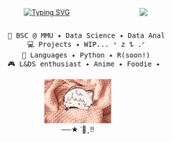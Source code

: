 <div align="center">
<a href="https://git.io/typing-svg"><img src="https://readme-typing-svg.demolab.com?font=Playfair+Display&duration=4000&pause=500&color=A8DADC&center=true&multiline=true&width=435&lines=Hello+%E0%AB%AE+%E1%B4%96%EF%BB%8C%E1%B4%96%E1%83%90+%F0%93%82%83+.%E1%90%9F.%E1%90%9F;I'm+Gracie+and+I'm+still+learning+%E2%98%86" alt="Typing SVG" /></a>
<img src="https://github.com/grrac/grrac/blob/main/images/xav-pull.gif?raw=true" width="25%" align="right"/>
<br><br>
<pre style="width: 70%; display: inline-block;">
    💼 BSC @ MMU ✦︎ Data Science ✦︎ Data Analyst
    💻 Projects ✦︎ WIP... ᶻ 𝗓 𐰁 .ᐟ
    📖 Languages ✦︎ Python ✦︎ R(soon!)
    🎮 L&DS enthusiast ✦︎ Anime ✦︎ Foodie ✦︎ Art
</pre>
<br>
<img src="https://github.com/grrac/grrac/blob/main/images/eepy-xav.jpg?raw=true" height="90"/>
<br>
──★ ˙🍓 ̟ !!


</div>

